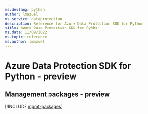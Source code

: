 ```yaml
---
ms.devlang: python
author: lmazuel
ms.service: dataprotection
description: Reference for Azure Data Protection SDK for Python
title: Azure Data Protection SDK for Python
ms.data: 11/09/2022
ms.topic: reference
ms.author: lmazuel
---
```

# Azure Data Protection SDK for Python - preview

## Management packages - preview
[!INCLUDE [mgmt-packages](data-protection-mgmt-index.md)]